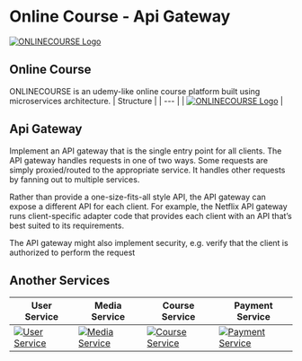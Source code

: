 # Online Course - Api Gateway

[![ONLINECOURSE Logo](https://ik.imagekit.io/tatangdev/online-course/Asset_5__ELvljTjxona.png)](https://github.com/tatangromadhona/online-course_api-gateway)

## Online Course

ONLINECOURSE is an udemy-like online course platform built using microservices architecture.
| Structure |
| --- |
| [![ONLINECOURSE Logo](https://ik.imagekit.io/tatangdev/online-course/Asset_5_rXsSNbDR84.png)](https://github.com/tatangromadhona/online-course_api-gateway) |

## Api Gateway

Implement an API gateway that is the single entry point for all clients. The API gateway handles requests in one of two ways. Some requests are simply proxied/routed to the appropriate service. It handles other requests by fanning out to multiple services.

Rather than provide a one-size-fits-all style API, the API gateway can expose a different API for each client. For example, the Netflix API gateway runs client-specific adapter code that provides each client with an API that’s best suited to its requirements.

The API gateway might also implement security, e.g. verify that the client is authorized to perform the request

## Another Services

| User Service | Media Service | Course Service | Payment Service |
| --- | --- | --- | --- |
| [![User Service](https://ik.imagekit.io/tatangdev/online-course/Asset_3_cn6ASO3xsi7.png)](https://github.com/tatangromadhona/online-course_user-service) | [![Media Service](https://ik.imagekit.io/tatangdev/online-course/Asset_4_YykdDSbga.png)](https://github.com/tatangromadhona/online-course_media-service)| [![Course Service](https://ik.imagekit.io/tatangdev/online-course/Asset_2_7ZFU6kkrO.png)](https://github.com/tatangromadhona/online-course_course-service)| [![Payment Service](https://ik.imagekit.io/tatangdev/online-course/Asset_1_M1tYLXCSBX.png)](https://github.com/tatangromadhona/online-course_payment-service)
